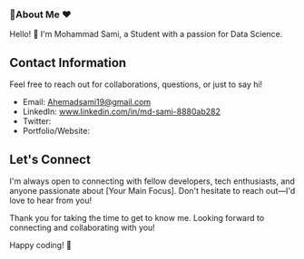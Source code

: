 ### 🚀About Me ❤

Hello! 👋 I'm Mohammad Sami, 
a Student with a passion for Data Science.

## Contact Information

Feel free to reach out for collaborations, questions, or just to say hi!

- Email: Ahemadsami19@gmail.com
- LinkedIn: www.linkedin.com/in/md-sami-8880ab282
- Twitter: 
- Portfolio/Website:

## Let's Connect

I'm always open to connecting with fellow developers, tech enthusiasts, and anyone passionate about [Your Main Focus]. Don't hesitate to reach out—I'd love to hear from you!

Thank you for taking the time to get to know me. Looking forward to connecting and collaborating with you!

Happy coding! 🚀
